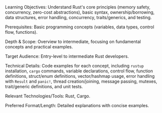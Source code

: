 Learning Objectives: Understand Rust's core principles (memory safety, concurrency, zero-cost abstractions), basic syntax, ownership/borrowing, data structures, error handling, concurrency, traits/generics, and testing.

Prerequisites: Basic programming concepts (variables, data types, control flow, functions).

Depth & Scope: Overview to intermediate, focusing on fundamental concepts and practical examples.

Target Audience: Entry-level to intermediate Rust developers.

Technical Details: Code examples for each concept, including `rustup` installation, `cargo` commands, variable declarations, control flow, function definitions, struct/enum definitions, vector/hashmap usage, error handling with `Result` and `panic!`, thread creation/joining, message passing, mutexes, trait/generic definitions, and unit tests.

Relevant Technologies/Tools: Rust, Cargo.

Preferred Format/Length: Detailed explanations with concise examples.
